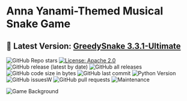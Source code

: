 # Anna Yanami-Themed Musical Snake Game

## **🌟 Latest Version: [GreedySnake 3.3.1-Ultimate](https://github.com/HistoriaNonVult/Yanami-Anna-GreedySnake/releases/tag/v3.3.1-Ultimate)**

![GitHub Repo stars](https://img.shields.io/github/stars/HistoriaNonVult/Yanami-Anna-GreedySnake?style=social)
[![License: Apache 2.0](https://img.shields.io/badge/License-Apache%202.0-blue.svg)](https://opensource.org/licenses/Apache-2.0)
![GitHub release (latest by date)](https://img.shields.io/github/v/release/HistoriaNonVult/Yanami-Anna-GreedySnake)
![GitHub all releases](https://img.shields.io/github/downloads/HistoriaNonVult/Yanami-Anna-GreedySnake/total)
![GitHub code size in bytes](https://img.shields.io/github/languages/code-size/HistoriaNonVult/Yanami-Anna-GreedySnake)
![GitHub last commit](https://img.shields.io/github/last-commit/HistoriaNonVult/Yanami-Anna-GreedySnake)
![Python Version](https://img.shields.io/badge/python-3.8%2B-blue)
![GitHub issues](https://img.shields.io/github/issues/HistoriaNonVult/Yanami-Anna-GreedySnake)W
![GitHub pull requests](https://img.shields.io/github/issues-pr/HistoriaNonVult/Yanami-Anna-GreedySnake)
![Maintenance](https://img.shields.io/maintenance/yes/2025)

![Game Background](https://github.com/user-attachments/assets/7449dc61-60f4-4778-9bd6-39c3ef89d08b)
